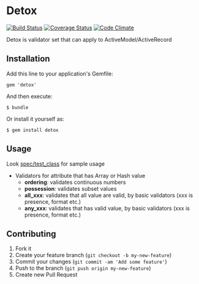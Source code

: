 # Detox

[![Build Status](https://secure.travis-ci.org/pinzolo/detox.png)](http://travis-ci.org/pinzolo/detox)
[![Coverage Status](https://coveralls.io/repos/pinzolo/detox/badge.png)](https://coveralls.io/r/pinzolo/detox)
[![Code Climate](https://codeclimate.com/github/pinzolo/detox.png)](https://codeclimate.com/github/pinzolo/detox)

Detox is validator set that can apply to ActiveModel/ActiveRecord

## Installation

Add this line to your application's Gemfile:

    gem 'detox'

And then execute:

    $ bundle

Or install it yourself as:

    $ gem install detox

## Usage

Look [spec/test_class](https://github.com/pinzolo/detox/tree/master/spec/test_class) for sample usage

- Validators for attribute that has Array or Hash value
  - **ordering**: validates continuous numbers
  - **possession**: validates subset values
  - **all_xxx**: validates that all value are valid, by basic validators (xxx is presence, format etc.)
  - **any_xxx**: validates that has valid value, by basic validators (xxx is presence, format etc.)


## Contributing

1. Fork it
2. Create your feature branch (`git checkout -b my-new-feature`)
3. Commit your changes (`git commit -am 'Add some feature'`)
4. Push to the branch (`git push origin my-new-feature`)
5. Create new Pull Request
